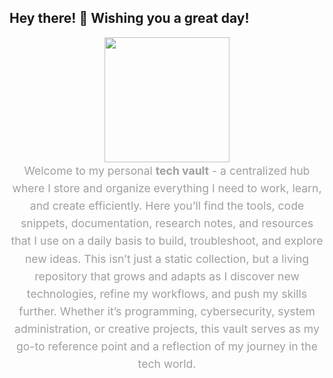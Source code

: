 ## Hey there! 👋 Wishing you a great day!
<div id="header" align="center">
    <img src="https://i.postimg.cc/nLbC5558/typing-cat.gif" width="200"/>
  </div>


<p align="center" style="font-size: 1.1rem; color: #9f9f9f; max-width: 900px; margin: 0 auto; line-height: 1.6;">
  Welcome to my personal <strong>tech vault</strong> - a centralized hub where I store and organize everything I need to work, learn, and create efficiently. 
  Here you’ll find the tools, code snippets, documentation, research notes, and resources that I use on a daily basis to build, troubleshoot, and explore new ideas. 
  This isn’t just a static collection, but a living repository that grows and adapts as I discover new technologies, refine my workflows, and push my skills further. 
  Whether it’s programming, cybersecurity, system administration, or creative projects, this vault serves as my go-to reference point and a reflection of my journey in the tech world.
</p>

